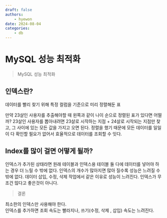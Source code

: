 ```yaml
---
draft: false
authors:
    - hyewon
date: 2024-08-04
categories:
    - db
---
```


# MySQL 성능 최적화

> MySQL 성능 최적화

<!-- more -->

## 인덱스란?

데이터를 빨리 찾기 위해 특정 컬럼을 기준으로 미리 정렬해둔 표

만약 23살인 사용자를 추출해야할 때 왼쪽과 같이 나이 순으로 정렬된 표가 있다면 어떨까?
23살인 사용자를 뽑아내려면 23살로 시작하는 지점 + 24살로 시작되는 지점만 찾고, 그 사이에 있는 모든 값을 가지고 오면 된다.
정렬을 했기 때문에 모든 데이터를 일일이 다 확인할 필요가 없어서 효율적으로 데이터를 조회할 수 잇다.

## Index를 많이 걸면 어떻게 될까?

인덱스가 추가된 상태라면 원래 테이블과 인덱스용 테이블 둘 다에 데이터를 넣어야 하는 경우 더 느릴 수 밖에 없다. 인덱스의 개수가 많아지면 많아 질수록 성능은 느려질 수 밖에 없다. 데이터 삽입, 수정, 삭제 작업에서 같은 이유로 성능이 느려진다. 인덱스가 무조건 많다고 좋은것이 아니다.

> 결론

최소한의 인덱스만 사용해야 한다.  
인덱스를 추가하면 조회 속도는 빨라지나, 쓰기(수정, 삭제 , 삽입) 속도는 느려진다.
